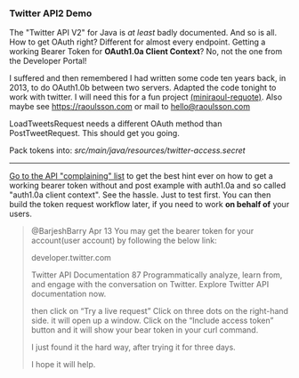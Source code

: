 ### Twitter API2 Demo

The "Twitter API V2" for Java is *at least* badly documented. And so is all. How to get OAuth right? Different for almost every endpoint. Getting a working Bearer Token for **OAuth1.0a Client Context**? No, not the one from the Developer Portal!

I suffered and then remembered I had written some code ten years back, in 2013, to do OAuth1.0b between two servers. Adapted the code tonight to work with twitter. I will need this for a fun project [(miniraoul-requote)](https://twitter.com/miniraoul). Also maybe see https://raoulsson.com or mail to hello@raoulsson.com

LoadTweetsRequest needs a different OAuth method than PostTweetRequest. This should get you going. 

Pack tokens into: *src/main/java/resources/twitter-access.secret*

---

[Go to the API "complaining" list](https://twittercommunity.com/t/403-error-when-trying-to-post-to-2-tweets-using-example-in-documentation/165675/6) to get the best hint ever on how to get a working bearer token without  and post example with auth1.0a and so called "auth1.0a client context". See the hassle. Just to test first. You can then build the token request workflow later, if you need to work **on behalf of** your users.


>@BarjeshBarry
>Apr 13
>You may get the bearer token for your account(user account) by following the below link:
>
>developer.twitter.com
>
>Twitter API Documentation 87
>Programmatically analyze, learn from, and engage with the conversation on Twitter. Explore Twitter API documentation now.
>
>then click on “Try a live request”
>Click on three dots on the right-hand side. it will open up a window.
>Click on the “Include access token” button and it will show your bear token in 
>your curl command.
>
>I just found it the hard way, after trying it for three days.
>
>I hope it will help.